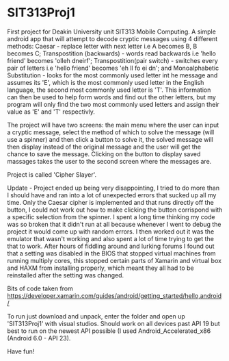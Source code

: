 # SIT313Proj1
First project for Deakin University unit SIT313 Mobile Computing. A simple android app that will attempt to decode cryptic messages using 4 different methods: Caesar - replace letter with next letter i.e A becomes B, B becomes C; Transpostition (backwards) - words read backwards i.e 'hello friend' becomes 'olleh dneirf'; Transpostition(pair switch) - switches every pair of letters i.e 'hello friend' becomes 'eh ll fo ei dn'; and Monoalphabetic Substitution - looks for the most commonly used letter int he message and assumes its 'E', which is the most commonly used letter in the English language, the second most commonly used letter is 'T'. This information can then be used to help form words and find out the other letters, but my program will only find the two most commonly used letters and assign their value as 'E' and 'T' respectivly.

The project will have two screens: the main menu where the user can input a cryptic message, select the method of which to solve the message (will use a spinner) and then click a button to solve it, the solved message will then display instead of the original message and the user will get the chance to save the message. Clicking on the button to display saved massages takes the user to the second screen where the messages are.

Project is called 'Cipher Slayer'.

Update - Project ended up being very disappointing, I tried to do more than I should have and ran into a lot of unexpected errors that sucked up all my time. Only the Caesar cipher is implemented and that runs directly off the button, I could not work out how to make clicking the button corrispond with a specific selection from the spinner.
I spent a long time thinking my code was so broken that it didn't run at all because whenever I went to debug the project it would come up with random errors. I then worked out it was the emulator that wasn't working and also spent a lot of time trying to get the that to work. After hours of fiddling around and lurking forums I found out that a setting was disabled in the BIOS that stopped virtual machines from running multiply cores, this stopped certain parts of Xamarin and virtual box and HAXM from installing properly, which meant they all had to be reinstalled after the setting was changed.

Bits of code taken from https://developer.xamarin.com/guides/android/getting_started/hello,android/

To run just download and unpack, enter the folder and open up 'SIT313Proj1' with visual studios. Should work on all devices past API 19 but best to run on the newest API possible (I used Android_Accelerated_x86 (Android 6.0 - API 23).

Have fun!
